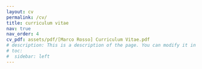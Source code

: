 ```yaml
---
layout: cv
permalink: /cv/
title: curriculum vitae
nav: true
nav_order: 4
cv_pdf: assets/pdf/[Marco Rosso] Curriculum Vitae.pdf
# description: This is a description of the page. You can modify it in '_pages/cv.md'. You can also change or remove the top pdf download button.
# toc:
#  sidebar: left
---
```


